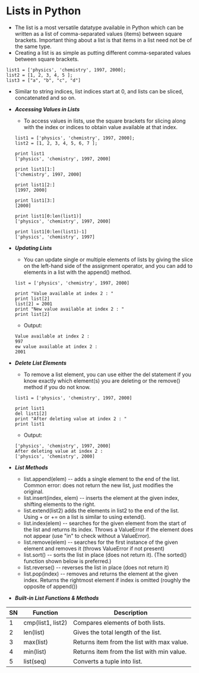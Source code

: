 # Lists in Python

- The list is a most versatile datatype available in Python which can be written as a list of comma-separated values (items) between square brackets. Important thing about a list is that items in a list need not be of the same type.
- Creating a list is as simple as putting different comma-separated values between square brackets.

```
list1 = ['physics', 'chemistry', 1997, 2000];
list2 = [1, 2, 3, 4, 5 ];
list3 = ["a", "b", "c", "d"]
```

- Similar to string indices, list indices start at 0, and lists can be sliced, concatenated and so on.

- ***Accessing Values in Lists***
	- To access values in lists, use the square brackets for slicing along with the index or indices to obtain value available at that index.

	```
	list1 = ['physics', 'chemistry', 1997, 2000];
	list2 = [1, 2, 3, 4, 5, 6, 7 ];

	print list1
	['physics', 'chemistry', 1997, 2000]

	print list1[1:]
	['chemistry', 1997, 2000]

	print list1[2:]
	[1997, 2000]

	print list1[3:]
	[2000]

	print list1[0:len(list1)]
	['physics', 'chemistry', 1997, 2000]

	print list1[0:len(list1)-1]
	['physics', 'chemistry', 1997]
	```

- ***Updating Lists***
	- You can update single or multiple elements of lists by giving the slice on the left-hand side of the assignment operator, and you can add to elements in a list with the append() method.
	
	```
	list = ['physics', 'chemistry', 1997, 2000]

	print "Value available at index 2 : "
	print list[2]
	list[2] = 2001
	print "New value available at index 2 : "
	print list[2]
	```

	- Output:

	```
	Value available at index 2 :
	997
	ew value available at index 2 :
	2001
	```
	
- ***Delete List Elements***
	- To remove a list element, you can use either the del statement if you know exactly which element(s) you are deleting or the remove() method if you do not know.
	
	```
	list1 = ['physics', 'chemistry', 1997, 2000]

	print list1
	del list1[2]
	print "After deleting value at index 2 : "
	print list1
	```

	- Output:

	```
	['physics', 'chemistry', 1997, 2000]
	After deleting value at index 2 :
	['physics', 'chemistry', 2000]
	```
- ***List Methods***
	- list.append(elem) -- adds a single element to the end of the list. Common error: does not return the new list, just modifies the original.
	- list.insert(index, elem) -- inserts the element at the given index, shifting elements to the right.
	- list.extend(list2) adds the elements in list2 to the end of the list. Using + or += on a list is similar to using extend().
	- list.index(elem) -- searches for the given element from the start of the list and returns its index. Throws a ValueError if the element does not appear (use "in" to check without a ValueError).
	- list.remove(elem) -- searches for the first instance of the given element and removes it (throws ValueError if not present)
	- list.sort() -- sorts the list in place (does not return it). (The sorted() function shown below is preferred.)
	- list.reverse() -- reverses the list in place (does not return it)
	- list.pop(index) -- removes and returns the element at the given index. Returns the rightmost element if index is omitted (roughly the opposite of append())

- ***Built-in List Functions & Methods***

SN | Function | Description
---|----------|--------------
1 | cmp(list1, list2) | Compares elements of both lists.
2 | len(list) | Gives the total length of the list.
3 | max(list) | Returns item from the list with max value.
4 | min(list) | Returns item from the list with min value.
5 | list(seq) | Converts a tuple into list.

